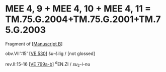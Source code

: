 # MEE 4, 9 + MEE 4, 10 + MEE 4, 11 = TM.75.G.2004+TM.75.G.2001+TM.75.G.2003

Fragment of [[Manuscript B]]

obv.VII':15'    [[VE 530]]  šu-šilig / [not glossed] 

rev.II:15-16 [[VE 799a-b]]   <sup>d</sup>EN.ZI / *su*<sub>2</sub>-*i-nu*


[//begin]: # "Autogenerated link references for markdown compatibility"
[Manuscript B]: <Manuscript B> "Manuscript B"
[VE 530]: <VE 530> "VE 530"
[VE 799a-b]: <VE 799a-b> "VE 799a-b"
[//end]: # "Autogenerated link references"